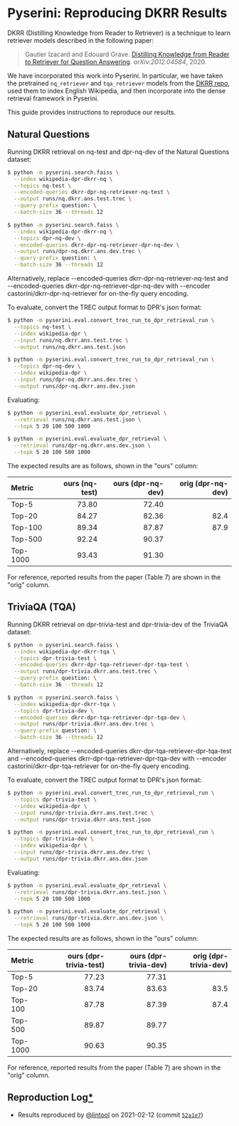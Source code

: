 # Pyserini: Reproducing DKRR Results

DKRR (Distilling Knowledge from Reader to Retriever) is a technique to learn retriever models described in the following paper:

> Gautier Izacard and Edouard Grave. [Distilling Knowledge from Reader to Retriever for Question Answering](https://arxiv.org/abs/2012.04584). *arXiv:2012.04584*, 2020.

We have incorporated this work into Pyserini.
In particular, we have taken the pretrained `nq_retriever` and `tqa_retriever` models from the [DKRR repo](https://github.com/facebookresearch/FiD), used them to index English Wikipedia, and then incorporate into the dense retrieval framework in Pyserini.

This guide provides instructions to reproduce our results.

## Natural Questions

Running DKRR retrieval on nq-test and dpr-nq-dev of the Natural Questions dataset:

```bash
$ python -m pyserini.search.faiss \
  --index wikipedia-dpr-dkrr-nq \
  --topics nq-test \
  --encoded-queries dkrr-dpr-nq-retriever-nq-test \
  --output runs/nq.dkrr.ans.test.trec \
  --query-prefix question: \
  --batch-size 36 --threads 12

$ python -m pyserini.search.faiss \
  --index wikipedia-dpr-dkrr-nq \
  --topics dpr-nq-dev \
  --encoded-queries dkrr-dpr-nq-retriever-dpr-nq-dev \
  --output runs/dpr-nq.dkrr.ans.dev.trec \
  --query-prefix question: \
  --batch-size 36 --threads 12  
```
Alternatively, replace --encoded-queries dkrr-dpr-nq-retriever-nq-test and --encoded-queries dkrr-dpr-nq-retriever-dpr-nq-dev with --encoder castorini/dkrr-dpr-nq-retriever for on-the-fly query encoding.

To evaluate, convert the TREC output format to DPR's json format:

```bash
$ python -m pyserini.eval.convert_trec_run_to_dpr_retrieval_run \
  --topics nq-test \
  --index wikipedia-dpr \
  --input runs/nq.dkrr.ans.test.trec \
  --output runs/nq.dkrr.ans.test.json

$ python -m pyserini.eval.convert_trec_run_to_dpr_retrieval_run \
  --topics dpr-nq-dev \
  --index wikipedia-dpr \
  --input runs/dpr-nq.dkrr.ans.dev.trec \
  --output runs/dpr-nq.dkrr.ans.dev.json
```

Evaluating:

```bash
$ python -m pyserini.eval.evaluate_dpr_retrieval \
  --retrieval runs/nq.dkrr.ans.test.json \
  --topk 5 20 100 500 1000

$ python -m pyserini.eval.evaluate_dpr_retrieval \
  --retrieval runs/dpr-nq.dkrr.ans.dev.json \
  --topk 5 20 100 500 1000
```

The expected results are as follows, shown in the "ours" column:

| Metric   | ours (nq-test) | ours (dpr-nq-dev) | orig (dpr-nq-dev) |
|:---------|---------------:|------------------:|------------------:|
| Top-5    |          73.80 |             72.40 |                   |
| Top-20   |          84.27 |             82.36 |              82.4 |
| Top-100  |          89.34 |             87.87 |              87.9 |
| Top-500  |          92.24 |             90.37 |                   |
| Top-1000 |          93.43 |             91.30 |                   |

For reference, reported results from the paper (Table 7) are shown in the "orig" column.

## TriviaQA (TQA)

Running DKRR retrieval on dpr-trivia-test and dpr-trivia-dev of the TriviaQA dataset:

```bash
$ python -m pyserini.search.faiss \
  --index wikipedia-dpr-dkrr-tqa \
  --topics dpr-trivia-test \
  --encoded-queries dkrr-dpr-tqa-retriever-dpr-tqa-test \
  --output runs/dpr-trivia.dkrr.ans.test.trec \
  --query-prefix question: \
  --batch-size 36 --threads 12

$ python -m pyserini.search.faiss \
  --index wikipedia-dpr-dkrr-tqa \
  --topics dpr-trivia-dev \
  --encoded-queries dkrr-dpr-tqa-retriever-dpr-tqa-dev \
  --output runs/dpr-trivia.dkrr.ans.dev.trec \
  --query-prefix question: \
  --batch-size 36 --threads 12
```
Alternatively, replace --encoded-queries dkrr-dpr-tqa-retriever-dpr-tqa-test and --encoded-queries dkrr-dpr-tqa-retriever-dpr-tqa-dev with --encoder castorini/dkrr-dpr-tqa-retriever for on-the-fly query encoding.

To evaluate, convert the TREC output format to DPR's json format:

```bash
$ python -m pyserini.eval.convert_trec_run_to_dpr_retrieval_run \
  --topics dpr-trivia-test \
  --index wikipedia-dpr \
  --input runs/dpr-trivia.dkrr.ans.test.trec \
  --output runs/dpr-trivia.dkrr.ans.test.json

$ python -m pyserini.eval.convert_trec_run_to_dpr_retrieval_run \
  --topics dpr-trivia-dev \
  --index wikipedia-dpr \
  --input runs/dpr-trivia.dkrr.ans.dev.trec \
  --output runs/dpr-trivia.dkrr.ans.dev.json
```

Evaluating:

```bash
$ python -m pyserini.eval.evaluate_dpr_retrieval \
  --retrieval runs/dpr-trivia.dkrr.ans.test.json \
  --topk 5 20 100 500 1000

$ python -m pyserini.eval.evaluate_dpr_retrieval \
  --retrieval runs/dpr-trivia.dkrr.ans.dev.json \
  --topk 5 20 100 500 1000
```

The expected results are as follows, shown in the "ours" column:

| Metric   | ours (dpr-trivia-test) | ours (dpr-trivia-dev) | orig (dpr-trivia-dev) |
|:---------|-----------------------:|----------------------:|----------------------:|
| Top-5    |                  77.23 |                 77.31 |                       |
| Top-20   |                  83.74 |                 83.63 |                  83.5 |
| Top-100  |                  87.78 |                 87.39 |                  87.4 |
| Top-500  |                  89.87 |                 89.77 |                       |
| Top-1000 |                  90.63 |                 90.35 |                       |

For reference, reported results from the paper (Table 7) are shown in the "orig" column.


## Reproduction Log[*](reproducibility.md)

+ Results reproduced by [@lintool](https://github.com/lintool) on 2021-02-12 (commit [`52a1e7`](https://github.com/castorini/pyserini/commit/52a1e7f241b7b833a3ec1d739e629c08417a324c))
